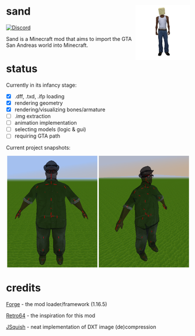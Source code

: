 # sand  <img src="/images/logo_512x512.png" align="right" style="vertical-align: middle; height: 150px;">

[![Discord](https://img.shields.io/discord/1074450379275776080?logo=discord&label=chat&color=%2343a2c4)](https://discord.gg/ngu3DxJBZG)

Sand is a Minecraft mod that aims to import the GTA San Andreas world into Minecraft.  

# status

Currently in its infancy stage:
- [x] .dff, .txd, .ifp loading
- [x] rendering geometry
- [x] rendering/visualizing bones/armature
- [ ] .img extraction
- [ ] animation implementation
- [ ] selecting models (logic & gui)
- [ ] requiring GTA path 

Current project snapshots:
<p float="left" align="middle">
    <img align="top" src="/images/snapshots/2024-08-01_bs_bone_visualization_front.png" width="49%"/>
    <img align="top" src="/images/snapshots/2024-08-01_bs_bone_visualization_side.png" width="49%"/>
</p>

# credits

[Forge](https://minecraftforge.net/) - the mod loader/framework (1.16.5)

[Retro64](https://github.com/Retro64Mod/Retro64Mod) - the inspiration for this mod

[JSquish](https://github.com/memo33/jsquish) - neat implementation of DXT image (de)compression

